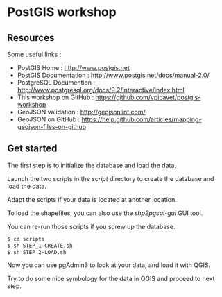 PostGIS workshop
================

Resources
---------

Some useful links :
* PostGIS Home : http://www.postgis.net
* PostGIS Documentation : http://www.postgis.net/docs/manual-2.0/
* PostgreSQL Documention : http://www.postgresql.org/docs/9.2/interactive/index.html
* This workshop on GitHub : https://github.com/vpicavet/postgis-workshop
* GeoJSON validation : http://geojsonlint.com/
* GeoJSON on GitHub : https://help.github.com/articles/mapping-geojson-files-on-github

Get started
-----------

The first step is to initialize the database and load the data.

Launch the two scripts in the _script_ directory to create the database and load the data.

Adapt the scripts if your data is located at another location.

To load the shapefiles, you can also use the _shp2pgsql-gui_ GUI tool.

You can re-run those scripts if you screw up the database.

```bash
$ cd scripts
$ sh STEP_1-CREATE.sh
$ sh STEP_2-LOAD.sh
```

Now you can use pgAdmin3 to look at your data, and load it with QGIS.

Try to do some nice symbology for the data in QGIS and proceed to next step.
